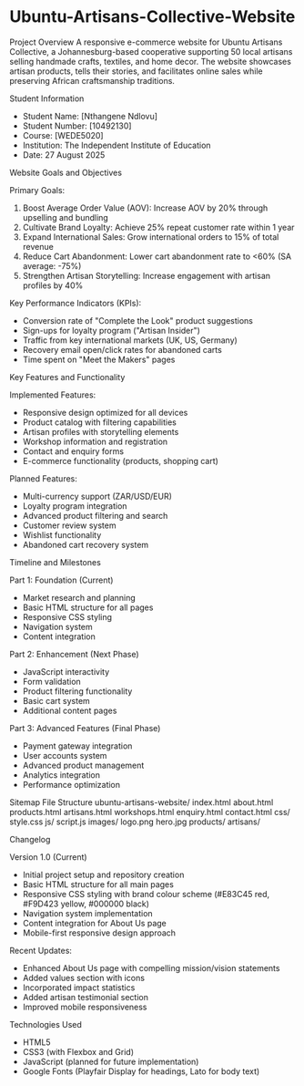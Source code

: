 # Ubuntu-Artisans-Collective-Website

Project Overview
A responsive e-commerce website for Ubuntu Artisans Collective, a Johannesburg-based cooperative supporting 50 local artisans selling handmade crafts, textiles, and home decor. The website showcases artisan products, tells their stories, and facilitates online sales while preserving African craftsmanship traditions.

Student Information
- Student Name: [Nthangene Ndlovu]
- Student Number: [10492130]
- Course: [WEDE5020]
- Institution: The Independent Institute of Education
- Date: 27 August 2025

 Website Goals and Objectives

 Primary Goals:
1. Boost Average Order Value (AOV): Increase AOV by 20% through upselling and bundling
2. Cultivate Brand Loyalty: Achieve 25% repeat customer rate within 1 year
3. Expand International Sales: Grow international orders to 15% of total revenue
4. Reduce Cart Abandonment: Lower cart abandonment rate to <60% (SA average: -75%)
5. Strengthen Artisan Storytelling: Increase engagement with artisan profiles by 40%


Key Performance Indicators (KPIs):
- Conversion rate of "Complete the Look" product suggestions
- Sign-ups for loyalty program ("Artisan Insider")
- Traffic from key international markets (UK, US, Germany)
- Recovery email open/click rates for abandoned carts
- Time spent on "Meet the Makers" pages

Key Features and Functionality

Implemented Features:
- Responsive design optimized for all devices
- Product catalog with filtering capabilities
- Artisan profiles with storytelling elements
- Workshop information and registration
- Contact and enquiry forms
- E-commerce functionality (products, shopping cart)

 Planned Features:
- Multi-currency support (ZAR/USD/EUR)
- Loyalty program integration
- Advanced product filtering and search
- Customer review system
- Wishlist functionality
- Abandoned cart recovery system



Timeline and Milestones

Part 1: Foundation (Current)
-  Market research and planning
- Basic HTML structure for all pages
- Responsive CSS styling
- Navigation system
- Content integration

Part 2: Enhancement (Next Phase)
- JavaScript interactivity
- Form validation
- Product filtering functionality
- Basic cart system
- Additional content pages

 Part 3: Advanced Features (Final Phase)
- Payment gateway integration
- User accounts system
- Advanced product management
- Analytics integration
- Performance optimization






Sitemap
File Structure
ubuntu-artisans-website/
index.html
about.html
products.html
artisans.html
workshops.html
enquiry.html
contact.html
 css/
   style.css
 js/
    script.js
  images/
 logo.png hero.jpg
 products/
 artisans/














Changelog

Version 1.0 (Current)
- Initial project setup and repository creation
- Basic HTML structure for all main pages
- Responsive CSS styling with brand colour scheme (#E83C45 red, #F9D423 yellow, #000000 black)
- Navigation system implementation
- Content integration for About Us page
- Mobile-first responsive design approach

 Recent Updates:
- Enhanced About Us page with compelling mission/vision statements
- Added values section with icons
- Incorporated impact statistics
- Added artisan testimonial section
- Improved mobile responsiveness

 Technologies Used
- HTML5
- CSS3 (with Flexbox and Grid)
- JavaScript (planned for future implementation)
- Google Fonts (Playfair Display for headings, Lato for body text)


